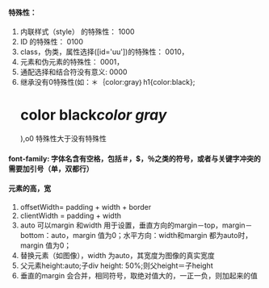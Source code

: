 #### 特殊性：

1. 内联样式（style） 的特殊性： 1000
2. ID 的特殊性： 0100
3. class，伪类，属性选择([id='uu'])的特殊性： 0010，
4. 元素和伪元素的特殊性： 0001，
5. 通配选择和结合符没有意义: 0000
6. 继承没有0特殊性(如：＊｛color:gray｝h1{color:black}; <h1>color black<em>color gray</em></h1>),o0 特殊性大于没有特殊性

#### font-family: 字体名含有空格，包括＃，$，％之类的符号，或者与关键字冲突的需要加引号（单，双都行）

#### 元素的高，宽

1. offsetWidth= padding + width + border
2. clientWidth = padding + width
3. auto 可以margin 和width 用于设置，垂直方向的margin－top，margin－bottom：auto，margin 值为0；水平方向：width和margin 都为auto时，margin 值为0；
4. 替换元素（如图像），width 为auto，其宽度为图像的真实宽度
5. 父元素height:auto;子div height: 50%;则父height＝子height
6. 垂直的margin 会合并，相同符号，取绝对值大的，一正一负，则加起来的值
